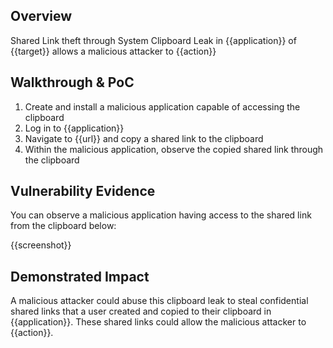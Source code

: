 ## Overview
<!--
Provide a 1-2 sentence description - see http://cveproject.github.io/docs/content/key-details-phrasing.pdf for tips

This format is a good guide:
[VULNTYPE] in [COMPONENT] in [APPLICATION] allows [ATTACKER] to [IMPACT] via [VECTOR]


-->
Shared Link theft through System Clipboard Leak in {{application}} of {{target}} allows a malicious attacker to {{action}}

## Walkthrough & PoC
<!--
Provide a step-by-step walkthrough on how to access the vulnerable injection point, and how to exploit the vulnerability.
Adding a dot-pointed walkthrough with relevant screenshots will speed triage time and result in faster rewards!

Example:

1. Login to in-scope asset at <www.inscope.com/login>
1. Browse to account page
1. Modify ID token to add single quote
1. View error which states 'SQL Syntax Error'
1. Replace ID value with `1' waitfor delay '00:00:10'; `
-->
1. Create and install a malicious application capable of accessing the clipboard
1. Log in to {{application}}
1. Navigate to {{url}} and copy a shared link to the clipboard
1. Within the malicious application, observe the copied shared link through the clipboard


## Vulnerability Evidence
<!--
Your submission MUST include evidence of the vulnerability and not be theoretical in nature.

For a system keyboard leak of shared links, please include a video of a shared link being created in the application which is then stolen by another malicious application that has access to the clipboard.
-->

You can observe a malicious application having access to the shared link from the clipboard below:

{{screenshot}}
## Demonstrated Impact
<!--
Attempt to abuse the clipboard shared link leak further by attempting to use the shared link to perform additional actions (such as an account takeover or secret key exposure). If this is possible, provide a full proof-of-concept here.
-->

A malicious attacker could abuse this clipboard leak to steal confidential shared links that a user created and copied to their clipboard in {{application}}. These shared links could allow the malicious attacker to {{action}}.
